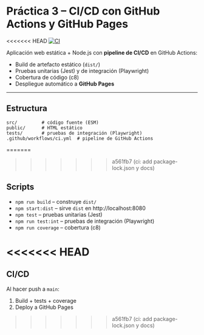 # Práctica 3 – CI/CD con GitHub Actions y GitHub Pages

<<<<<<< HEAD
[![CI](https://github.com/andymariano551-cloud/Pr-ctica-3/actions/workflows/ci.yml/badge.svg)](https://github.com/andymariano551-cloud/Pr-ctica-3/actions/workflows/ci.yml)

Aplicación web estática + Node.js con **pipeline de CI/CD** en GitHub Actions:
- Build de artefacto estático (`dist/`)
- Pruebas unitarias (Jest) y de integración (Playwright)
- Cobertura de código (c8)
- Despliegue automático a **GitHub Pages**
---
## Estructura
```
src/         # código fuente (ESM)
public/      # HTML estático
tests/       # pruebas de integración (Playwright)
.github/workflows/ci.yml  # pipeline de GitHub Actions
```
=======
>>>>>>> a561fb7 (ci: add package-lock.json y docs)
## Scripts
- `npm run build` – construye `dist/`
- `npm start:dist` – sirve `dist` en http://localhost:8080
- `npm test` – pruebas unitarias (Jest)
- `npm run test:int` – pruebas de integración (Playwright)
- `npm run coverage` – cobertura (c8)

<<<<<<< HEAD
=======
## CI/CD
Al hacer push a `main`:
1) Build + tests + coverage
2) Deploy a GitHub Pages
>>>>>>> a561fb7 (ci: add package-lock.json y docs)
